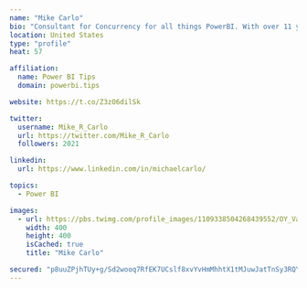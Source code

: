```yaml
---
name: "Mike Carlo"
bio: "Consultant for Concurrency for all things PowerBI. With over 11 years of data experience I'm making waves by deploying PowerBI into local Milwaukee Companies."
location: United States
type: "profile"
heat: 57

affiliation:
  name: Power BI Tips
  domain: powerbi.tips

website: https://t.co/Z3zO6dilSk

twitter:
  username: Mike_R_Carlo
  url: https://twitter.com/Mike_R_Carlo
  followers: 2021

linkedin:
  url: https://www.linkedin.com/in/michaelcarlo/

topics:
  - Power BI

images:
  - url: https://pbs.twimg.com/profile_images/1109338504268439552/OY_Va867_400x400.jpg
    width: 400
    height: 400
    isCached: true
    title: "Mike Carlo"

secured: "p8uuZPjhTUy+g/Sd2wooq7RfEK7UCslf8xvYvHmMhhtX1tMJuwJatTnSy3RQYLA16TumeA33CaEwT1Tt3Cb32Hw3PVxZtWYm0vgnnyySWaGHFlGqNo1dwv+HgsgwskHWkijlRgEfDuc87ofk3WWbxV3OKb0YJLB0nRrGWnzWJSEuN5Nt+i9J6swqhzyEd6HYvf4N+Zvxp7YeRGv5ElfQKohbONRysq97ypc9k405c3WffDq4rU/AuPg31g1jz4j3TeVozzQmq17J70zekcbQBK2/01KcBqyjwXtGPEblx9vit53PIYGdcQ1D+u6EWiRcfdCQ3DwiM6zNy50BaaqdQJBFiuvH6XlGdcTmTku+LbweJLFiRBmCpHIaMaV2Tszb8CSB1er7JIr+MJzfFN8ZrrwAXgHZghtkJoOtxtdGd1g=;dEMmiiejS6943pDbVLLRLQ=="
---
```


